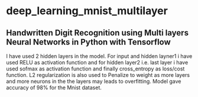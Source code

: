 # deep_learning_mnist_multilayer
## Handwritten Digit Recognition using Multi layers Neural Networks in Python with Tensorflow
I have used 2 hidden layers in the model.
For input and hidden layner1 i have used RELU as activation function 
and for hidden layer2 i.e. last layer i have used sofmax as activation function and finally cross_entropy as loss/cost function.
L2 regularization  is also used to Penalize to weight as more layers and more neurons in the the layers may leads to overfitting.
Model gave accuracy of 98% for the Mnist dataset. 
